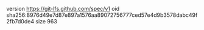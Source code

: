 version https://git-lfs.github.com/spec/v1
oid sha256:8976d49e7d87e897a1576aa89072756777ced57e4d9b3578dabc49f2fb7d0de4
size 963
